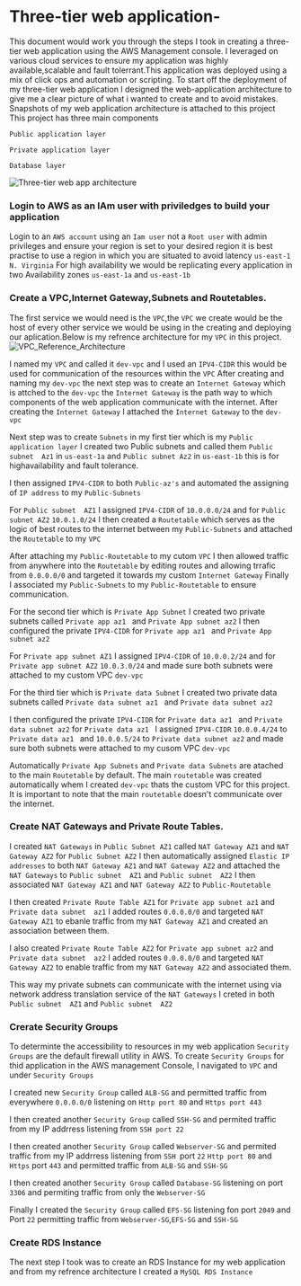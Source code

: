 # Three-tier web application-
This document would work you through the steps I took in creating a three-tier web application using the AWS Management console.
I leveraged on various cloud services to ensure my application was highly available,scalable and fault tolerrant.This application was deployed using a mix of click ops and automation or scripting.
To start off the deployment of my three-tier web application I designed the web-application architecture to give me a clear picture of what i wanted to create and to avoid mistakes.
Snapshots of my web application architecture is attached to this project 
This project has three main components 

`Public application layer`

`Private application layer`

`Database layer`

![Three-tier web app architecture](https://github.com/laolujr/Cloud-Projects-/assets/29700247/09c2389d-46dc-40f3-ad95-e1b5f92dc990)

### Login to AWS as an IAm user with priviledges to build your application 
Login to an `AWS account` using an `Iam user` not a  `Root user` with admin privileges and ensure your region is set to your desired region it is best practise to use a region in which you are situated to avoid latency `us-east-1` `N. Virginia`
For high availability we would be replicating every application in two Availability zones `us-east-1a` and `us-east-1b`

### Create a VPC,Internet Gateway,Subnets and Routetables.

The first service we would need is the `VPC`,the `VPC` we create would be the host of every other service we would be using in the creating and deploying our aplication.Below is my refrence architecture for my `VPC` in this project.
![VPC_Reference_Architecture](https://github.com/laolujr/Cloud-Projects-/assets/29700247/6a257e70-ba42-40a8-bf4b-7d854b3f8c85)

 I named my `VPC`  and called it `dev-vpc` and I used an `IPV4-CIDR` this would be used for communication of the resources within the `VPC`
 After creating and naming my `dev-vpc` the next step was to create an `Internet Gateway` which is attched to the `dev-vpc` the `Internet Gateway`  is the path way to which components of the web application communicate with the internet.
After creating the `Internet Gateway`  I attached the `Internet Gateway`  to the `dev-vpc`

Next step was to create `Subnets` in my first tier which is my `Public application layer` I  created two Public subnets and called them 
`Public subnet  Az1` in  `us-east-1a` and `Public subnet Az2` in `us-east-1b` this is for highavailability and fault tolerance.

I then assigned `IPV4-CIDR` to both `Public-az's` and automated the assigning of `IP address` to my `Public-Subnets`

For `Public subnet  AZ1` I assigned `IPV4-CIDR` of `10.0.0.0/24` and for `Public subnet AZ2` `10.0.1.0/24`
I then created a `Routetable` which serves as the logic of best routes to the internet between my `Public-Subnets` and attached the `Routetable` to my `VPC`

After attaching my `Public-Routetable` to my  cutom `VPC` I then allowed traffic from anywhere into the `Routetable` by editing routes and allowing trrafic from `0.0.0.0/0` and targeted it towards my custom `Internet Gateway`
Finally I associated my `Public-Subnets` to my  `Public-Routetable` to ensure  communication.

For the second tier which is `Private App Subnet` I created two private  subnets called `Private app az1 ` and `Private App subnet az2`
I then configured the  private `IPV4-CIDR` for `Private app az1 ` and `Private App subnet az2` 

For `Private app subnet AZ1` I assigned `IPV4-CIDR` of `10.0.0.2/24` and for `Private app subnet AZ2` `10.0.3.0/24`
and made sure both subnets were attached to my custom VPC `dev-vpc`

For the third tier which is `Private data Subnet` I created two private data  subnets called `Private data subnet az1 ` and `Private data subnet az2`

I then configured the  private `IPV4-CIDR` for `Private data az1 ` and `Private data subnet az2`    for `Private data az1 ` I assigned `IPV4-CIDR`  `10.0.0.4/24`  to `Private data az1 ` and `10.0.0.5/24` to `Private data subnet az2` and made sure both subnets were attached to  my cusom VPC `dev-vpc`

Automatically `Private App Subnets` and  `Private data Subnets` are atached to  the main `Routetable` by default. The main `routetable` was created automatically whem I created `dev-vpc` thats the custom VPC for this project. It is important to note that the main `routetable` doesn't communicate over the internet.

### Create NAT Gateways and Private Route Tables.

I created `NAT Gateways` in `Public Subnet AZ1` called  `NAT Gateway AZ1` and `NAT Gateway AZ2`  for `Public Subnet AZ2` 
I then automatically assigned `Elastic IP addresses` to both `NAT Gateway AZ1` and `NAT Gateway AZ2`  and attached the `NAT Gateways` 
to `Public subnet  AZ1` and `Public subnet  AZ2` 
I then associated `NAT Gateway AZ1` and `NAT Gateway AZ2` to `Public-Routetable`

I then created `Private Route Table AZ1` for `Private app subnet az1` and `Private data subnet  az1`  I added routes `0.0.0.0/0`  and targeted `NAT Gateway AZ1` to ebanle traffic  from my `NAT Gateway AZ1` and created an association between them.

I also created `Private Route Table AZ2` for `Private app subnet az2` and `Private data subnet  az2`  I added routes `0.0.0.0/0` and targeted `NAT Gateway AZ2` to enable traffic from my  `NAT Gateway AZ2` and associated them.

This way my private subnets can communicate with the internet using via network address translation service of the  `NAT Gateways`  I creted in both  `Public subnet  AZ1` and `Public subnet  AZ2`

### Crerate Security Groups
To determinte the accessibility to resources in my web application `Security Groups` are the default firewall utility in AWS.
To create `Security Groups`  for thid application in the AWS management Console, I navigated to  `VPC` and under `Security Groups` 

I created new `Security Group` called `ALB-SG` and permitted traffic from everywhere `0.0.0.0/0` listening on  `Http port 80` and `Https port 443`

I then created another `Security Group` called `SSH-SG` and permited traffic from my IP addrress listening from `SSH port 22`

I then created another `Security Group` called `Webserver-SG` and permited traffic from my IP addrress listening from `SSH `port `22` `Http port 80` and `Https` port `443` and permitted traffic from  `ALB-SG` and `SSH-SG` 

I then created another `Security Group` called `Database-SG` listening on port `3306` and permiting traffic from only the `Webserver-SG`

Finally I created the `Security Group`  called `EFS-SG` listening fon port `2049` and Port `22` permitting traffic from `Webserver-SG`,`EFS-SG` and `SSH-SG`

### Create RDS Instance
The next step I took was to create an RDS Instance for my web application and from my refrence architecture I created a `MySQL RDS Instance`






